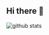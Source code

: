 ## Hi there 👋

<picture decoding="async" loading="lazy">
  <source media="(prefers-color-scheme: light)" srcset="https://raw.githubusercontent.com/LuciNyan/LuciNyan/output/github-stats.png">
  <source media="(prefers-color-scheme: dark)" srcset="https://raw.githubusercontent.com/LuciNyan/LuciNyan/output/github-stats-dark.png">
  <img alt="github stats" src="https://pixel-profile.vercel.app/api/github-stats?username=ahillahaffat&screen_effect=false&theme=fuji&hide=avatar&dithering=true">
</picture>
<!--
**ahillahaffat/ahillahaffat** is a ✨ _special_ ✨ repository because its `README.md` (this file) appears on your GitHub profile.

Here are some ideas to get you started:

- 🔭 I’m currently working on ...
- 🌱 I’m currently learning ...
- 👯 I’m looking to collaborate on ...
- 🤔 I’m looking for help with ...
- 💬 Ask me about ...
- 📫 How to reach me: ...
- 😄 Pronouns: ...
- ⚡ Fun fact: ...
-->
